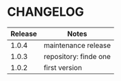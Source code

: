 # CHANGELOG

| Release | Notes                 |
| ------- | --------------------- |
| 1.0.4   | maintenance release   |
| 1.0.3   | repository: finde one |
| 1.0.2   | first version         |
